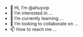 - 👋 Hi, I’m @ahuyvip
- 👀 I’m interested in ...
- 🌱 I’m currently learning ...
- 💞️ I’m looking to collaborate on ...
- 📫 How to reach me ...

<!---
ahuyvip/ahuyvip is a ✨ special ✨ repository because its `README.md` (this file) appears on your GitHub profile.
You can click the Preview link to take a look at your changes.
--->
